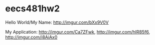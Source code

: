 eecs481hw2
==========
Hello World/My Name: 
http://imgur.com/bXx9V0V

My Application:
http://imgur.com/Ca7ZFwk, http://imgur.com/hlR85f6, http://imgur.com/i8AiAx0